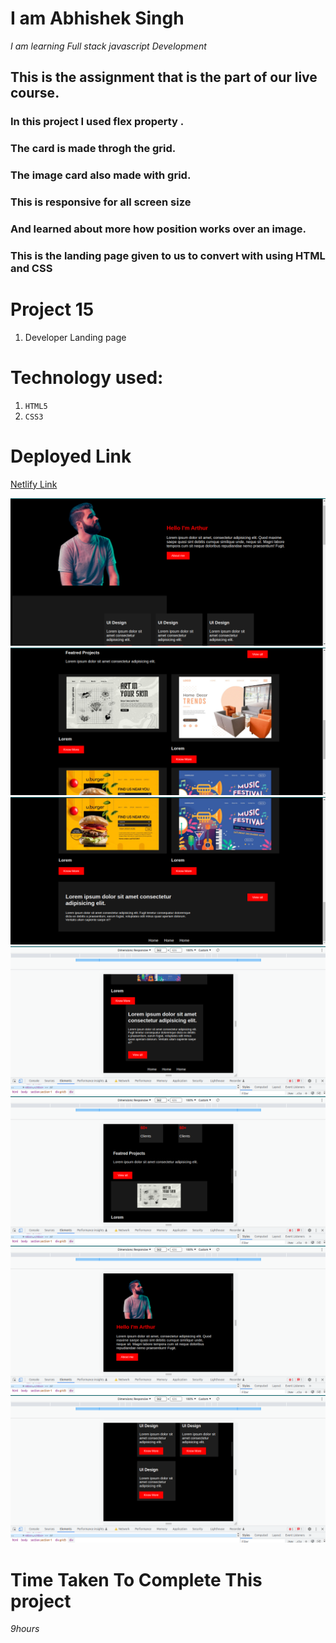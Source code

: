 # I am Abhishek Singh
_I am learning Full stack javascript Development_

## This is the assignment that is the part of our live course.
### In this project  I used flex property .
###  The card is  made throgh the grid.
### The image card also made with grid.
### This is responsive for all screen size

### And learned about more how position works over an image.

### This is the landing page given to us to convert with using HTML and CSS









# Project 15
1. Developer Landing page 

# Technology used:
1. ```HTML5```
1. ```CSS3```

# Deployed Link
[Netlify Link](https://developer-landings-pages.netlify.app/)

![DEVELOPER](img/h.png)
![DEVELOPER](img/h2.png)
![DEVELOPER](img/h3.png)
![DEVELOPER](img/h4.png)
![DEVELOPER](img/h5.png)
![DEVELOPER](img/h6.png)
![DEVELOPER](img/h7.png)



# Time Taken To Complete This project

_9hours_ 